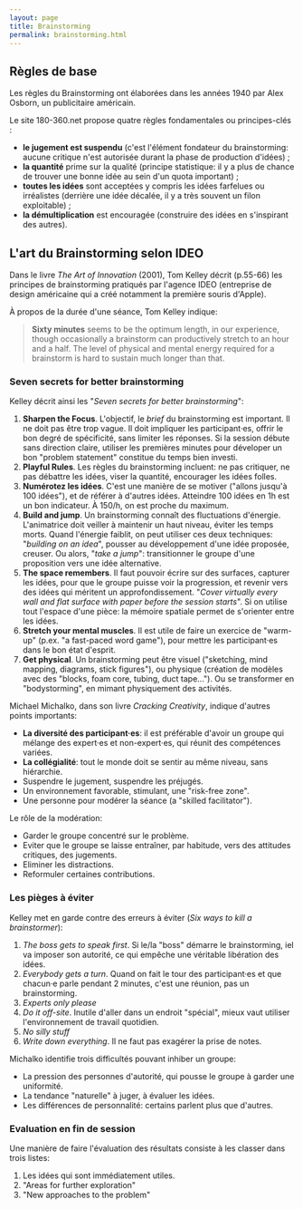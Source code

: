 ```yaml
---
layout: page
title: Brainstorming
permalink: brainstorming.html
---
```


## Règles de base

Les règles du Brainstorming ont élaborées dans les années 1940 par Alex Osborn, un publicitaire américain.

Le site 180-360.net propose quatre règles fondamentales ou principes-clés :

- **le jugement est suspendu** (c'est l'élément fondateur du brainstorming: aucune critique n'est autorisée durant la phase de production d'idées) ;
- **la quantité** prime sur la qualité (principe statistique: il y a plus de chance de trouver une bonne idée au sein d'un quota important) ;
- **toutes les idées** sont acceptées y compris les idées farfelues ou irréalistes (derrière une idée décalée, il y a très souvent un filon exploitable) ;
- **la démultiplication** est encouragée (construire des idées en s'inspirant des autres).

## L'art du Brainstorming selon IDEO

Dans le livre *The Art of Innovation* (2001), Tom Kelley décrit (p.55-66) les principes de brainstorming pratiqués par l'agence IDEO (entreprise de design américaine qui a créé notamment la première souris d'Apple). 

À propos de la durée d'une séance, Tom Kelley indique:

> **Sixty minutes** seems to be the optimum length, in our experience, though occasionally a brainstorm can productively stretch to an hour and a half. The level of physical and mental energy required for a brainstorm is hard to sustain much longer than that.

### Seven secrets for better brainstorming

Kelley décrit ainsi les "*Seven secrets for better brainstorming*":

1. **Sharpen the Focus**. L'objectif, le *brief* du brainstorming est important. Il ne doit pas être trop vague. Il doit impliquer les participant·es, offrir le bon degré de spécificité, sans limiter les réponses. Si la session débute sans direction claire, utiliser les premières minutes pour déveloper un bon "problem statement" constitue du temps bien investi.
2. **Playful Rules**. Les règles du brainstorming incluent: ne pas critiquer, ne pas débattre les idées, viser la quantité, encourager les idées folles.
3. **Numérotez les idées**. C'est une manière de se motiver ("allons jusqu'à 100 idées"), et de référer à d'autres idées. Atteindre 100 idées en 1h est un bon indicateur. À 150/h, on est proche du maximum.
4. **Build and jump**. Un brainstorming connaît des fluctuations d'énergie. L'animatrice doit veiller à maintenir un haut niveau, éviter les temps morts. Quand l'énergie faiblit, on peut utiliser ces deux techniques: "*building on an idea*", pousser au développement d'une idée proposée, creuser. Ou alors, "*take a jump*": transitionner le groupe d'une proposition vers une idée alternative.
5. **The space remembers**. Il faut pouvoir écrire sur des surfaces, capturer les idées, pour que le groupe puisse voir la progression, et revenir vers des idées qui méritent un approfondissement. "*Cover virtually every wall and flat surface with paper before the session starts*". Si on utilise tout l'espace d'une pièce: la mémoire spatiale permet de s'orienter entre les idées.
6. **Stretch your mental muscles**. Il est utile de faire un exercice de "warm-up" (p.ex. "a fast-paced word game"), pour mettre les participant·es dans le bon état d'esprit.
7. **Get physical**. Un brainstorming peut être visuel ("sketching, mind mapping, diagrams, stick figures"), ou physique (création de modèles avec des "blocks, foam core, tubing, duct tape..."). Ou se transformer en "bodystorming", en mimant physiquement des activités.

Michael Michalko, dans son livre *Cracking Creativity*, indique d'autres points importants:

- **La diversité des participant·es**: il est préférable d'avoir un groupe qui mélange des expert·es et non-expert·es, qui réunit des compétences variées.
- **La collégialité**: tout le monde doit se sentir au même niveau, sans hiérarchie.
- Suspendre le jugement, suspendre les préjugés.
- Un environnement favorable, stimulant, une "risk-free zone".
- Une personne pour modérer la séance (a "skilled facilitator").

Le rôle de la modération:

- Garder le groupe concentré sur le problème.
- Eviter que le groupe se laisse entraîner, par habitude, vers des attitudes critiques, des jugements.
- Eliminer les distractions.
- Reformuler certaines contributions.

### Les pièges à éviter

Kelley met en garde contre des erreurs à éviter (*Six ways to kill a brainstormer*):

1. *The boss gets to speak first*. Si le/la "boss" démarre le brainstorming, iel va imposer son autorité, ce qui empêche une véritable libération des idées.
2. *Everybody gets a turn*. Quand on fait le tour des participant·es et que chacun·e parle pendant 2 minutes, c'est une réunion, pas un brainstorming.
3. *Experts only please*
4. *Do it off-site*. Inutile d'aller dans un endroit "spécial", mieux vaut utiliser l'environnement de travail quotidien.
5. *No silly stuff*
6. *Write down everything*. Il ne faut pas exagérer la prise de notes.

Michalko identifie trois difficultés pouvant inhiber un groupe:

- La pression des personnes d'autorité, qui pousse le groupe à garder une uniformité.
- La tendance "naturelle" à juger, à évaluer les idées.
- Les différences de personnalité: certains parlent plus que d'autres.

### Evaluation en fin de session

Une manière de faire l'évaluation des résultats consiste à les classer dans trois listes:

1. Les idées qui sont immédiatement utiles.
2. "Areas for further exploration"
3. "New approaches to the problem"
